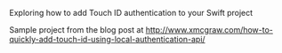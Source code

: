 Exploring how to add Touch ID authentication to your Swift project

Sample project from the blog post at http://www.xmcgraw.com/how-to-quickly-add-touch-id-using-local-authentication-api/
